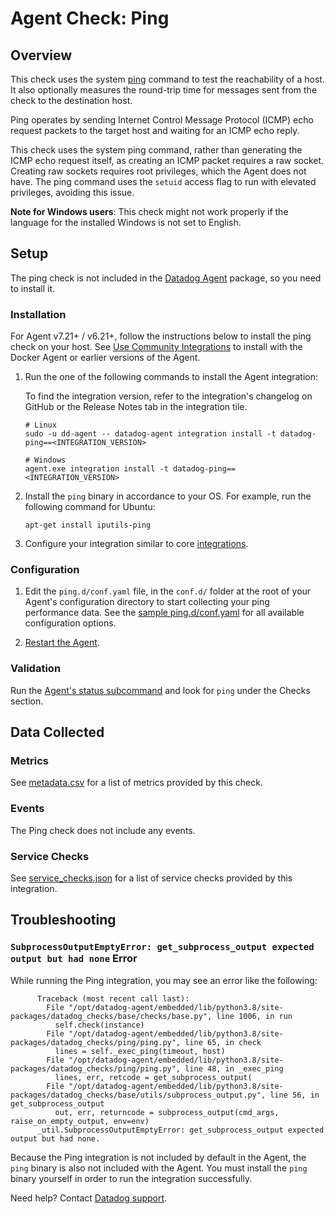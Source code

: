# Agent Check: Ping

## Overview

This check uses the system [ping][1] command to test the reachability of a host.
It also optionally measures the round-trip time for messages sent from the check to the destination host.

Ping operates by sending Internet Control Message Protocol (ICMP) echo request packets to the target host and waiting for an ICMP echo reply.

This check uses the system ping command, rather than generating the ICMP echo request itself, as creating an ICMP packet requires a raw socket. Creating raw sockets requires root privileges, which the Agent does not have. The ping command uses the `setuid` access flag to run with elevated privileges, avoiding this issue.

**Note for Windows users**: This check might not work properly if the language for the installed Windows is not set to English.

## Setup

The ping check is not included in the [Datadog Agent][2] package, so you need to install it.

### Installation

For Agent v7.21+ / v6.21+, follow the instructions below to install the ping check on your host. See [Use Community Integrations][3] to install with the Docker Agent or earlier versions of the Agent.

1. Run the one of the following commands to install the Agent integration:

   <div class="alert alert-info">To find the integration version, refer to the integration's changelog on GitHub or the Release Notes tab in the integration tile.</div>

   ```shell
   # Linux
   sudo -u dd-agent -- datadog-agent integration install -t datadog-ping==<INTEGRATION_VERSION>
   
   # Windows
   agent.exe integration install -t datadog-ping==<INTEGRATION_VERSION>
   ```
2. Install the `ping` binary in accordance to your OS. For example, run the following command for Ubuntu:
   ```shell
   apt-get install iputils-ping
   ```
   
3. Configure your integration similar to core [integrations][4].

### Configuration

1. Edit the `ping.d/conf.yaml` file, in the `conf.d/` folder at the root of your Agent's configuration directory to start collecting your ping performance data. See the [sample ping.d/conf.yaml][7] for all available configuration options.

2. [Restart the Agent][8].

### Validation

Run the [Agent's status subcommand][9] and look for `ping` under the Checks section.

## Data Collected

### Metrics

See [metadata.csv][10] for a list of metrics provided by this check.

### Events

The Ping check does not include any events.

### Service Checks

See [service_checks.json][13] for a list of service checks provided by this integration.

## Troubleshooting

### `SubprocessOutputEmptyError: get_subprocess_output expected output but had none` Error
While running the Ping integration, you may see an error like the following:

```
      Traceback (most recent call last):
        File "/opt/datadog-agent/embedded/lib/python3.8/site-packages/datadog_checks/base/checks/base.py", line 1006, in run
          self.check(instance)
        File "/opt/datadog-agent/embedded/lib/python3.8/site-packages/datadog_checks/ping/ping.py", line 65, in check
          lines = self._exec_ping(timeout, host)
        File "/opt/datadog-agent/embedded/lib/python3.8/site-packages/datadog_checks/ping/ping.py", line 48, in _exec_ping
          lines, err, retcode = get_subprocess_output(
        File "/opt/datadog-agent/embedded/lib/python3.8/site-packages/datadog_checks/base/utils/subprocess_output.py", line 56, in get_subprocess_output
          out, err, returncode = subprocess_output(cmd_args, raise_on_empty_output, env=env)
      _util.SubprocessOutputEmptyError: get_subprocess_output expected output but had none.
```

Because the Ping integration is not included by default in the Agent, the `ping` binary is also not included with the Agent. You must install the `ping` binary yourself in order to run the integration successfully. 


Need help? Contact [Datadog support][11].


[1]: https://en.wikipedia.org/wiki/Ping_%28networking_utility%29
[2]: /account/settings/agent/latest
[3]: https://docs.datadoghq.com/agent/guide/use-community-integrations/
[4]: https://docs.datadoghq.com/getting_started/integrations/
[7]: https://github.com/DataDog/integrations-extras/blob/master/ping/datadog_checks/ping/data/conf.yaml.example
[8]: https://docs.datadoghq.com/agent/guide/agent-commands/#start-stop-and-restart-the-agent
[9]: https://docs.datadoghq.com/agent/guide/agent-commands/#service-status
[10]: https://github.com/DataDog/integrations-extras/blob/master/ping/metadata.csv
[11]: https://docs.datadoghq.com/help/
[13]: https://github.com/DataDog/integrations-extras/blob/master/ping/assets/service_checks.json
